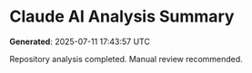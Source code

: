 # Claude AI Analysis Summary

**Generated**: 2025-07-11 17:43:57 UTC

Repository analysis completed. Manual review recommended.
